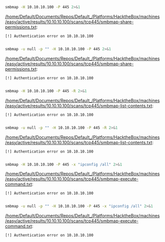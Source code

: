 ```bash
smbmap -H 10.10.10.100 -P 445 2>&1
```

[/home/Default/Documents/Repos/Default_/Platforms/HacktheBox/machines/easy/active/results/10.10.10.100/scans/tcp445/smbmap-share-permissions.txt](file:///home/Default/Documents/Repos/Default_/Platforms/HacktheBox/machines/easy/active/results/10.10.10.100/scans/tcp445/smbmap-share-permissions.txt):

```
[!] Authentication error on 10.10.10.100


```
```bash
smbmap -u null -p "" -H 10.10.10.100 -P 445 2>&1
```

[/home/Default/Documents/Repos/Default_/Platforms/HacktheBox/machines/easy/active/results/10.10.10.100/scans/tcp445/smbmap-share-permissions.txt](file:///home/Default/Documents/Repos/Default_/Platforms/HacktheBox/machines/easy/active/results/10.10.10.100/scans/tcp445/smbmap-share-permissions.txt):

```
[!] Authentication error on 10.10.10.100


```
```bash
smbmap -H 10.10.10.100 -P 445 -R 2>&1
```

[/home/Default/Documents/Repos/Default_/Platforms/HacktheBox/machines/easy/active/results/10.10.10.100/scans/tcp445/smbmap-list-contents.txt](file:///home/Default/Documents/Repos/Default_/Platforms/HacktheBox/machines/easy/active/results/10.10.10.100/scans/tcp445/smbmap-list-contents.txt):

```
[!] Authentication error on 10.10.10.100


```
```bash
smbmap -u null -p "" -H 10.10.10.100 -P 445 -R 2>&1
```

[/home/Default/Documents/Repos/Default_/Platforms/HacktheBox/machines/easy/active/results/10.10.10.100/scans/tcp445/smbmap-list-contents.txt](file:///home/Default/Documents/Repos/Default_/Platforms/HacktheBox/machines/easy/active/results/10.10.10.100/scans/tcp445/smbmap-list-contents.txt):

```
[!] Authentication error on 10.10.10.100


```
```bash
smbmap -H 10.10.10.100 -P 445 -x "ipconfig /all" 2>&1
```

[/home/Default/Documents/Repos/Default_/Platforms/HacktheBox/machines/easy/active/results/10.10.10.100/scans/tcp445/smbmap-execute-command.txt](file:///home/Default/Documents/Repos/Default_/Platforms/HacktheBox/machines/easy/active/results/10.10.10.100/scans/tcp445/smbmap-execute-command.txt):

```
[!] Authentication error on 10.10.10.100


```
```bash
smbmap -u null -p "" -H 10.10.10.100 -P 445 -x "ipconfig /all" 2>&1
```

[/home/Default/Documents/Repos/Default_/Platforms/HacktheBox/machines/easy/active/results/10.10.10.100/scans/tcp445/smbmap-execute-command.txt](file:///home/Default/Documents/Repos/Default_/Platforms/HacktheBox/machines/easy/active/results/10.10.10.100/scans/tcp445/smbmap-execute-command.txt):

```
[!] Authentication error on 10.10.10.100


```
